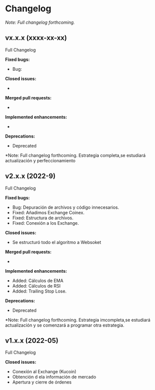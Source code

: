 # Changelog

*Note: Full changelog forthcoming.*

## vx.x.x (xxxx-xx-xx)

Full Changelog

**Fixed bugs:**

- Bug:

**Closed issues:**

-

**Merged pull requests:**

-

**Implemented enhancements:**

-

**Deprecations:**

- Deprecated

*Note: Full changelog forthcoming. Estrategia completa,se estudiará actualización y perfeccionamiento

## v2.x.x (2022-9)

Full Changelog

**Fixed bugs:**

- Bug: Depuración de archivos y código innecesarios.
- Fixed: Añadimos Exchange Coinex.
- Fixed: Estructura de archivos.
- Fixed: Conexión a los Exchange.

**Closed issues:**

- Se estructuró todo el algoritmo a Websoket

**Merged pull requests:**

-

**Implemented enhancements:**

- Added: Cálculos de EMA
- Added: Cálculos de RSI
- Added: Trailing Stop Lose.

**Deprecations:**

- Deprecated

*Note: Full changelog forthcoming. Estrategia imcompleta,se estudiará actualización y se comenzará a programar otra estrategia.

## v1.x.x (2022-05)

Full Changelog

**Closed issues:**

- Conexíón al Exchange (Kucoin)
- Obtención d ela información de mercado
- Apertura y cierre de órdenes
